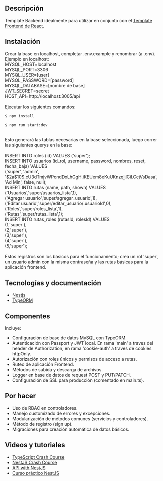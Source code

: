 ## Descripción

Template Backend idealmente para utilizar en conjunto con el [Template Frontend de React](https://github.com/DesarrolloCipo/frontend-template).


## Instalación

Crear la base en localhost, completar .env.example y renombrar (a .env).<br />
Ejemplo en localhost:<br />
MYSQL_HOST=localhost<br />
MYSQL_PORT=3306<br />
MYSQL_USER=[user]<br />
MYSQL_PASSWORD=[password]<br />
MYSQL_DATABASE=[nombre de base]<br />
JWT_SECRET=secret<br />
HOST_API=http://localhost:3005/api<br />
<br />
Ejecutar los siguientes comandos:
```bash
$ npm install
```
```bash
$ npm run start:dev
```
<br />
Esto generará las tablas necesarias en la base seleccionada, luego correr las siguientes querys en la base:<br />
  <br />
  INSERT INTO roles (id) VALUES ('super');<br />
  INSERT INTO usuarios (id_rol, username, password, nombres, reset, fecha_baja) VALUES<br />
    ('super', 'admin', '$2a$10$.cU3dTmjvWPondDxLhGgH.iKEUem8eKuUKnzqjjlCil.CcjVsDasa', 'Ad Min', false, null);<br />
  INSERT INTO rutas (name, path, shown) VALUES<br />
    ('Usuarios','super/usuarios_lista',1),<br />
    ('Agregar usuario','super/agregar_usuario',1),<br />
    ('Editar usuario','super/editar_usuario/:usuarioId',0),<br />
    ('Roles','super/roles_lista',1),<br />
    ('Rutas','super/rutas_lista',1);<br />
  INSERT INTO rutas_roles (rutasId, rolesId) VALUES<br />
    (1,'super'),<br />
    (2,'super'),<br />
    (3,'super'),<br />
    (4,'super'),<br />
    (5,'super');<br />
    <br />
Estos registros son los básicos para el funcionamiento; crea un rol 'super', un usuario admin con la misma contraseña y las rutas básicas para la aplicación frontend.

## Tecnologías y documentación

- [Nestjs](https://nestjs.com/)
- [TypeORM](https://typeorm.io/)


## Componentes

Incluye:
- Configuración de base de datos MySQL con TypeORM.
- Autenticación con Passport y JWT local. En rama 'main' a traves del header de Authorization, en rama 'cookie-auth' a traves de cookies httpOnly.
- Autorización con roles únicos y permisos de acceso a rutas.
- Ruteo de aplicación Frontend.
- Métodos de subida y descarga de archivos.
- Logger en base de datos de request POST y PUT/PATCH.
- Configuración de SSL para producción (comentado en main.ts).


## Por hacer

- Uso de RBAC en controladores.
- Manejo customizado de errores y excepciones.
- Modularización de métodos comunes (servicios y controladores).
- Método de registro (sign up).
- Migraciones para creación automática de datos básicos.

## Videos y tutoriales
- [TypeScript Crash Course](https://youtu.be/BCg4U1FzODs)
- [NestJS Crash Course](https://youtu.be/wqhNoDE6pb4)
- [API with NestJS](https://wanago.io/courses/api-with-nestjs/)
- [Curso práctico NestJS](https://youtu.be/NYoCbihISxw)
